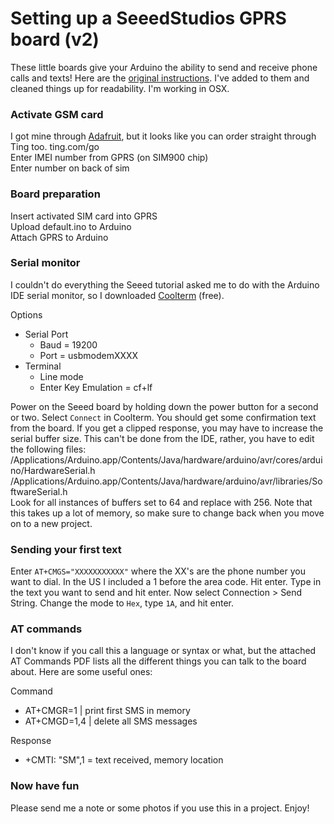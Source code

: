 # Setting up a SeeedStudios GPRS board (v2)

These little boards give your Arduino the ability to send and receive
phone calls and texts! Here are the [original
instructions](http://www.seeedstudio.com/wiki/GPRS_Shield_V2.0). 
I've added to them and cleaned things up for readability. I'm working in OSX.

### Activate GSM card

I got mine through [Adafruit](https://www.adafruit.com/products/2505), but it looks like you can order straight through Ting too.
ting.com/go  
Enter IMEI number from GPRS (on SIM900 chip)  
Enter number on back of sim

### Board preparation

Insert activated SIM card into GPRS  
Upload default.ino to Arduino  
Attach GPRS to Arduino  

### Serial monitor

I couldn't do everything the Seeed tutorial asked me to do with the
Arduino IDE serial monitor, so I downloaded [Coolterm](http://freeware.the-meiers.org/) (free).  

Options  
* Serial Port  
  * Baud = 19200 
  * Port = usbmodemXXXX  
* Terminal  
  * Line mode
  * Enter Key Emulation = cf+lf  
  
Power on the Seeed board by holding down the power button for a second
or two. Select `Connect` in Coolterm. You should get some confirmation
text from the board. If you get a clipped response, you may have to
increase the serial buffer size. This can't be done from the IDE,
rather, you have to edit the following files:  
/Applications/Arduino.app/Contents/Java/hardware/arduino/avr/cores/arduino/HardwareSerial.h  
/Applications/Arduino.app/Contents/Java/hardware/arduino/avr/libraries/SoftwareSerial.h  
Look for all instances of buffers set to 64 and replace with 256. Note that this takes
up a lot of memory, so make sure to change back when you move on to a
new project.

### Sending your first text

Enter `AT+CMGS="XXXXXXXXXXX"` where the XX's are the phone number you
want to dial. In the US I included a 1 before the area code. Hit enter.
Type in the text you want to send and hit enter. Now select Connection >
Send String. Change the mode to `Hex`, type `1A`, and hit enter.

### AT commands

I don't know if you call this a language or syntax or what, but the
attached AT Commands PDF lists all the different things you can talk to
the board about. Here are some useful ones:

Command  
* AT+CMGR=1 | print first SMS in memory 
* AT+CMGD=1,4 | delete all SMS messages

Response  
* +CMTI: "SM",1 = text received, memory location

### Now have fun

Please send me a note or some photos if you use this in a project. Enjoy!
  
